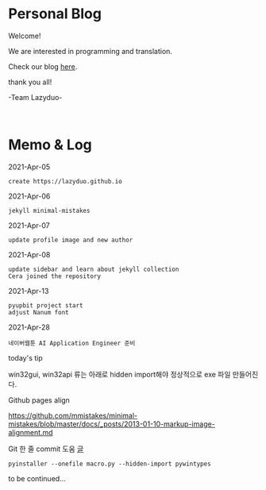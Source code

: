 # Personal Blog

Welcome!

We are interested in programming and translation.

Check our blog [here](https://lazyduo.github.io/).

thank you all!

-Team Lazyduo-

<br>

# Memo & Log
2021-Apr-05

    create https://lazyduo.github.io

2021-Apr-06

    jekyll minimal-mistakes
    
2021-Apr-07

    update profile image and new author
    
2021-Apr-08

    update sidebar and learn about jekyll collection
    Cera joined the repository
    
2021-Apr-13

    pyupbit project start
    adjust Nanum font
    
2021-Apr-28

    네이버웹툰 AI Application Engineer 준비
    
today's tip

win32gui, win32api 류는 아래로 hidden import해야 정상적으로 exe 파일 만들어진다.

Github pages align

https://github.com/mmistakes/minimal-mistakes/blob/master/docs/_posts/2013-01-10-markup-image-alignment.md

Git 한 줄 commit 도움 [글](https://blog.ull.im/engineering/2019/03/10/logs-on-git.html)

    pyinstaller --onefile macro.py --hidden-import pywintypes
    
to be continued...
